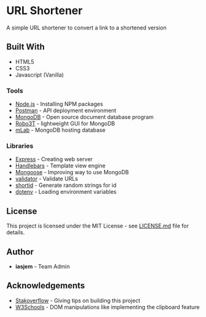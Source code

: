 # URL Shortener	

A simple URL shortener to convert a link to a shortened version


## Built With

- HTML5
- CSS3
- Javascript (Vanilla)

### Tools
  * [Node.js](https://nodejs.org/) - Installing NPM packages
  * [Postman](https://www.getpostman.com/) - API deployment environment
  * [MongoDB](https://www.mongodb.com/) - Open source document database program
  * [Robo3T](https://robomongo.org/) - lightweight GUI for MongoDB
  * [mLab](https://mlab.com/) - MongoDB hosting database

### Libraries
  * [Express](https://expressjs.com/) - Creating web server
  * [Handlebars](https://handlebarsjs.com) - Template view engine
  * [Mongoose](https://mongoosejs.com/) - Improving way to use MongoDB
  * [validator](https://www.npmjs.com/package/validator) - Validate URLs
  * [shortid](https://www.npmjs.com/package/shortid) - Generate random strings for id
  * [dotenv](https://www.npmjs.com/package/dotenv) - Loading environment variables


## License

This project is licensed under the MIT License - see [LICENSE.md](https://github.com/jsCodeDevs/url-shortener/blob/master/LICENSE.md) file for details.


## Author

- **iasjem** - Team Admin


## Acknowledgements

* [Stakoverflow](https://stackoverflow.com/) - Giving tips on building this project
* [W3Schools](https://www.w3schools.com/) - DOM manipulations like implementing the clipboard feature